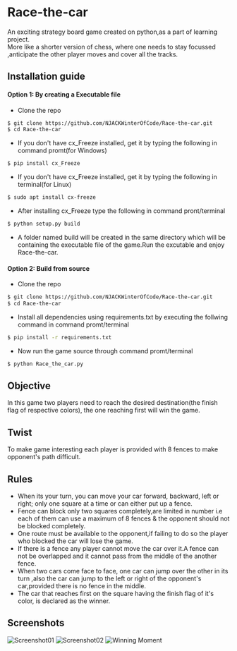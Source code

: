 # Race-the-car
An exciting strategy board game created on python,as a part of learning project.  
More like a shorter version of chess, where one needs to stay focussed ,anticipate the other player moves and cover all the tracks.

## Installation guide
#### Option 1: By creating a Executable file
* Clone the repo
```sh
$ git clone https://github.com/NJACKWinterOfCode/Race-the-car.git
$ cd Race-the-car
```
* If you don't have cx_Freeze installed, get it by typing the following in command promt(for Windows)
```sh
$ pip install cx_Freeze
```
* If you don't have cx_Freeze installed, get it by typing the following in terminal(for Linux)
```sh
$ sudo apt install cx-freeze
```
* After installing cx_Freeze type the following in command pront/terminal
```sh
$ python setup.py build
```
* A folder named build will be created in the same directory which will be containing the executable file of the game.Run the excutable and enjoy Race-the-car.

#### Option 2: Build from source
* Clone the repo
```sh
$ git clone https://github.com/NJACKWinterOfCode/Race-the-car.git
$ cd Race-the-car
```
* Install all dependencies using requirements.txt by executing the follwing command in command promt/terminal
```sh
$ pip install -r requirements.txt
```
* Now run the game source through command promt/terminal
```sh
$ python Race_the_car.py
```

## Objective
In this game two players need to reach the desired destination(the finish flag of respective colors), the one reaching first will win the game.

## Twist
To make game interesting each player is provided with 8 fences to make opponent's path difficult.

## Rules
* When its your turn, you can move your car forward, backward, left or right; only one square at a time or can either put up a fence.  
* Fence can block only two squares completely,are limited in number i.e each of them can use a maximum of 8 fences & the opponent should not be blocked completely.  
* One route must be available to the opponent,if failing to do so the player who blocked the car will lose the game.  
* If there is a fence any player cannot move the car over it.A fence can not be overlapped and it cannot pass from the middle of the another fence.  
* When two cars come face to face, one car can jump over the other in its turn ,also the car can jump to the left or right of the opponent's car,provided there is no fence in the middle.  
* The car that reaches first on the square having the finish flag of it's color, is declared as the winner.  

## Screenshots
![Screenshot01](screenshots/screenshot01.png)
![Screenshot02](screenshots/screenshot02.png)
![Winning Moment](screenshots/screenshot03.png)
